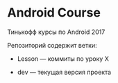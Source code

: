 # Android Course #

Тинькофф курсы по Android 2017


Репозиторий содержит ветки:

* Lesson<X> — коммиты по уроку X

* dev — текущая версия проекта